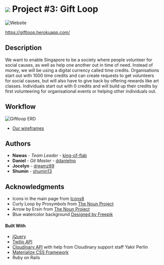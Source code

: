 # ![](https://ga-dash.s3.amazonaws.com/production/assets/logo-9f88ae6c9c3871690e33280fcf557f33.png) Project #3: Gift Loop

![Website](http://imgur.com/ttLRttv.png)

https://giftloop.herokuapp.com/

## Description

We want to enable Singapore to be a society where people volunteer for social causes, as well as help one another out in time of need. Instead of money, we will be using a digital currency called time credits. Organisations start out with 1000 time credits and can create requests to get volunteers for social causes, but will also have to give back by offering rewards like art classes. Individuals start out with 0 credits and will build up their credits by first volunteering for organisational events or helping other individuals out.

## Workflow

![Giftloop ERD](http://imgur.com/sUWnveR.png)

* [Our wireframes](https://giftloop.mybalsamiq.com/projects/project3/grid)

## Authors

* **Nawas** - *Team Leader* - [king-of-flab](https://github.com/king-of-flab)
* **Daniel** - *Git Master* - [ddanielnp](https://github.com/ddanielnp)
* **Jocelyn** - [dreamz89](https://github.com/dreamz89)
* **Shumin** - [shumin13](https://github.com/shumin13)

## Acknowledgments

* Icons in the main page from [Icons8](www.icons8.com)
* Curly Loop by Prosymbols from [The Noun Project](https://thenounproject.com)
* Arrow by Ersin from [The Noun Project](https://thenounproject.com)
* Blue watercolor background [Designed by Freepik](http://www.freepik.com/free-vector/soft-background-with-a-cute-blue-watercolor-stain_1064674.htm)

#### Built With
* [jQuery](http://jquery.com/)
* [Twilio API](www.twilio.com)
* [Cloudinary API](www.cloudinary.com) with help from Cloudinary support staff Yakir Perlin
* [Materialize CSS Framework](http://materializecss.com/)
*  Ruby on Rails
